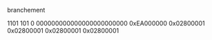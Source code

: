 branchement

1101 101 0 000000000000000000000000
0xEA000000
0x02800001
0x02800001
0x02800001
0x02800001